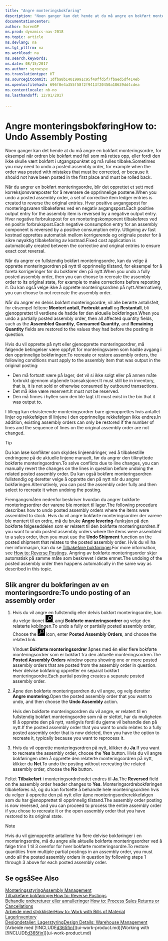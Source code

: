 ```yaml
---
title: "Angre monteringsbokføring"
description: "Noen ganger kan det hende at du må angre en bokført monteringsordre, for eksempel når ordren ble bokført med feil som må rettes opp, eller fordi den ikke skulle vært bokført i utgangspunktet og må rulles tilbake."
documentationcenter: 
author: SorenGP
ms.prod: dynamics-nav-2018
ms.topic: article
ms.devlang: na
ms.tgt_pltfrm: na
ms.workload: na
ms.search.keywords: 
ms.date: 08/15/2017
ms.author: sgroespe
ms.translationtype: HT
ms.sourcegitcommit: 1dfba8b14019991c95f40ffd5f7fbaed5df414eb
ms.openlocfilehash: 696f0e4a355f58f2f9413f20450a18639dd4cdea
ms.contentlocale: nb-no
ms.lasthandoff: 12/01/2017

---
```

# <a name="how-to-undo-assembly-posting"></a><span data-ttu-id="b5c1e-103">Angre monteringsbokføring</span><span class="sxs-lookup"><span data-stu-id="b5c1e-103">How to: Undo Assembly Posting</span></span>
<span data-ttu-id="b5c1e-104">Noen ganger kan det hende at du må angre en bokført monteringsordre, for eksempel når ordren ble bokført med feil som må rettes opp, eller fordi den ikke skulle vært bokført i utgangspunktet og må rulles tilbake.</span><span class="sxs-lookup"><span data-stu-id="b5c1e-104">Sometimes you may need to undo a posted assembly order, for example when the order was posted with mistakes that must be corrected, or because it should not have been posted in the first place and must be rolled back.</span></span>

<span data-ttu-id="b5c1e-105">Når du angrer en bokført monteringsordre, blir det opprettet et sett med korreksjonsvareposter for å reversere de opprinnelige postene.</span><span class="sxs-lookup"><span data-stu-id="b5c1e-105">When you undo a posted assembly order, a set of corrective item ledger entries is created to reverse the original entries.</span></span> <span data-ttu-id="b5c1e-106">Hver positive avgangspost for monteringsvaren tilbakeføres ved en negativ avgangspost.</span><span class="sxs-lookup"><span data-stu-id="b5c1e-106">Each positive output entry for the assembly item is reversed by a negative output entry.</span></span> <span data-ttu-id="b5c1e-107">Hver negative forbrukspost for en monteringskomponent tilbakeføres ved en positiv forbrukspost.</span><span class="sxs-lookup"><span data-stu-id="b5c1e-107">Each negative consumption entry for an assembly component is reversed by a positive consumption entry.</span></span> <span data-ttu-id="b5c1e-108">Utligning av fast kostnad opprettes automatisk mellom korrigerende og originale poster for å sikre nøyaktig tilbakeføring av kostnad.</span><span class="sxs-lookup"><span data-stu-id="b5c1e-108">Fixed cost application is automatically created between the corrective and original entries to ensure exact cost reversal.</span></span>  

<span data-ttu-id="b5c1e-109">Når du angrer en fullstendig bokført monteringsordre, kan du velge å opprette monteringsordren på nytt til opprinnelig tilstand, for eksempel for å foreta korrigeringer før du bokfører den på nytt.</span><span class="sxs-lookup"><span data-stu-id="b5c1e-109">When you undo a fully posted assembly order, then you can choose to recreate the assembly order to its original state, for example to make corrections before reposting it.</span></span> <span data-ttu-id="b5c1e-110">Du kan også velge ikke å opprette monteringsordren på nytt.</span><span class="sxs-lookup"><span data-stu-id="b5c1e-110">Alternatively, you can choose to not recreate the assembly order.</span></span>  

<span data-ttu-id="b5c1e-111">Når du angrer en delvis bokført monteringsordre, vil alle berørte antallsfelt, for eksempel feltene **Montert antall**, **Forbrukt antall** og **Restantall**, bli gjenopprettet til verdiene de hadde før den aktuelle bokføringen.</span><span class="sxs-lookup"><span data-stu-id="b5c1e-111">When you undo a partially posted assembly order, then all affected quantity fields, such as the **Assembled Quantity**, **Consumed Quantity**, and **Remaining Quantity** fields are restored to the values they had before the posting in question.</span></span>  

<span data-ttu-id="b5c1e-112">Hvis du vil opprette på nytt eller gjenopprette monteringsordrer, må følgende betingelser være oppfylt for monteringsvaren som hadde avgang i den opprinnelige bokføringen:</span><span class="sxs-lookup"><span data-stu-id="b5c1e-112">To recreate or restore assembly orders, the following conditions must apply to the assembly item that was output in the original posting:</span></span>  

-   <span data-ttu-id="b5c1e-113">Den må fortsatt være på lager, det vil si ikke solgt eller på annen måte forbrukt gjennom utgående transaksjoner.</span><span class="sxs-lookup"><span data-stu-id="b5c1e-113">It must still be in inventory, that is, it is not sold or otherwise consumed by outbound transactions.</span></span>  
-   <span data-ttu-id="b5c1e-114">Det må ikke være reservert.</span><span class="sxs-lookup"><span data-stu-id="b5c1e-114">It must not be reserved.</span></span>  
-   <span data-ttu-id="b5c1e-115">Den må finnes i hyllen som den ble lagt i.</span><span class="sxs-lookup"><span data-stu-id="b5c1e-115">It must exist in the bin that it was output to.</span></span>  

<span data-ttu-id="b5c1e-116">I tillegg kan eksisterende monteringsordrer bare gjenopprettes hvis antallet linjer og rekkefølgen til linjene i den opprinnelige rekkefølgen ikke endres.</span><span class="sxs-lookup"><span data-stu-id="b5c1e-116">In addition, existing assembly orders can only be restored if the number of lines and the sequence of lines on the original assembly order are not changed.</span></span>  

> [!TIP]  
>  <span data-ttu-id="b5c1e-117">Du kan løse konflikter som skyldes linjeendringer, ved å tilbakestille endringene på de aktuelle linjene manuelt, før du angrer den tilknyttede bokførte monteringsordren.</span><span class="sxs-lookup"><span data-stu-id="b5c1e-117">To solve conflicts due to line changes, you can manually revert the changes on the lines in question before undoing the related posted assembly order.</span></span> <span data-ttu-id="b5c1e-118">Du kan også bokføre monteringsordren fullstendig og deretter velge å opprette den på nytt når du angrer bokføringen.</span><span class="sxs-lookup"><span data-stu-id="b5c1e-118">Alternatively, you can post the assembly order fully and then select to recreate it when undoing the posting.</span></span>  

<span data-ttu-id="b5c1e-119">Fremgangsmåten nedenfor beskriver hvordan du angrer bokførte monteringsordrer der varene ble montert til lager.</span><span class="sxs-lookup"><span data-stu-id="b5c1e-119">The following procedure describes how to undo posted assembly orders where the items were assembled to stock.</span></span> <span data-ttu-id="b5c1e-120">Hvis du vil angre bokførte monteringsordrer der varene ble montert til en ordre, må du bruke **Angre levering**-funksjon på den bokførte følgeseddelen som er relatert til den bokførte monteringsordren.</span><span class="sxs-lookup"><span data-stu-id="b5c1e-120">If you want to undo posted assembly orders where the items were assembled to a sales order, then you must use the **Undo Shipment** function on the posted shipment that relates to the posted assembly order.</span></span> <span data-ttu-id="b5c1e-121">Hvis du vil ha mer informasjon, kan du se [Tilbakeføre bokføringer](finance-how-reverse-journal-posting.md).</span><span class="sxs-lookup"><span data-stu-id="b5c1e-121">For more information, see [How to: Reverse Postings](finance-how-reverse-journal-posting.md).</span></span> <span data-ttu-id="b5c1e-122">Angring av bokførte monteringsorder skjer automatisk på samme måte som beskrevet i dette emnet.</span><span class="sxs-lookup"><span data-stu-id="b5c1e-122">The undoing of the posted assembly order then happens automatically in the same way as described in this topic.</span></span>  

## <a name="to-undo-posting-of-an-assembly-order"></a><span data-ttu-id="b5c1e-123">Slik angrer du bokføringen av en monteringsordre:</span><span class="sxs-lookup"><span data-stu-id="b5c1e-123">To undo posting of an assembly order</span></span>  
1.  <span data-ttu-id="b5c1e-124">Hvis du vil angre en fullstendig eller delvis bokført monteringsordre, kan du velge ikonet ![Søk etter side eller rapport](media/ui-search/search_small.png "Søk etter side eller rapport"), angi **Bokførte monteringsordrer** og velge den relaterte koblingen.</span><span class="sxs-lookup"><span data-stu-id="b5c1e-124">To undo a fully or partially posted assembly order, Choose the ![Search for Page or Report](media/ui-search/search_small.png "Search for Page or Report icon") icon, enter **Posted Assembly Orders**, and choose the related link.</span></span>  

    <span data-ttu-id="b5c1e-125">Vinduet **Bokførte monteringsordrer** åpnes med én eller flere bokførte monteringsordrer som er bokført fra den aktuelle monteringsordren.</span><span class="sxs-lookup"><span data-stu-id="b5c1e-125">The **Posted Assembly Orders** window opens showing one or more posted assembly orders that are posted from the assembly order in question.</span></span> <span data-ttu-id="b5c1e-126">Hver delvise bokføring oppretter en separat bokført monteringsordre.</span><span class="sxs-lookup"><span data-stu-id="b5c1e-126">Each partial posting creates a separate posted assembly order.</span></span>  
2.  <span data-ttu-id="b5c1e-127">Åpne den bokførte monteringsordren du vil angre, og velg deretter **Angre montering**.</span><span class="sxs-lookup"><span data-stu-id="b5c1e-127">Open the posted assembly order that you want to undo, and then choose the **Undo Assembly** action.</span></span>  

    <span data-ttu-id="b5c1e-128">Hvis den bokførte monteringsordren du vil angre, er relatert til en fullstendig bokført monteringsordre som nå er slettet, har du muligheten til å opprette den på nytt, vanligvis fordi du gjerne vil behandle den på nytt.</span><span class="sxs-lookup"><span data-stu-id="b5c1e-128">If the posted assembly order that you want to undo relates to a fully posted assembly order that is now deleted, then you have the option to recreate it, typically because you want to reprocess it.</span></span>  
3.  <span data-ttu-id="b5c1e-129">Hvis du vil opprette monteringsordren på nytt, klikker du **Ja**.</span><span class="sxs-lookup"><span data-stu-id="b5c1e-129">If you want to recreate the assembly order, choose the **Yes** button.</span></span> <span data-ttu-id="b5c1e-130">Hvis du vil angre bokføringen uten å opprette den relaterte monteringsordren på nytt, klikker du **Nei**.</span><span class="sxs-lookup"><span data-stu-id="b5c1e-130">To undo the posting without recreating the related assembly order, choose the **No** button.</span></span>  

<span data-ttu-id="b5c1e-131">Feltet **Tilbakeført** i monteringsordrehodet endres til **Ja**.</span><span class="sxs-lookup"><span data-stu-id="b5c1e-131">The **Reversed** field on the assembly order header changes to **Yes**.</span></span> <span data-ttu-id="b5c1e-132">Monteringsordrebokføringen tilbakeføres nå, og du kan fortsette å behandle hele monteringsordren hvis du velger å opprette den på nytt eller åpne monteringsordrerekkefølgen som du har gjenopprettet til opprinnelig tilstand.</span><span class="sxs-lookup"><span data-stu-id="b5c1e-132">The assembly order posting is now reversed, and you can proceed to process the entire assembly order if you chose to recreate it or the open assembly order that you have restored to its original state.</span></span>  

> [!NOTE]  
>  <span data-ttu-id="b5c1e-133">Hvis du vil gjenopprette antallene fra flere delvise bokføringer i en monteringsordre, må du angre alle aktuelle bokførte monteringsordrer ved å følge trinn 1 til 3 ovenfor for hver bokførte monteringsordre.</span><span class="sxs-lookup"><span data-stu-id="b5c1e-133">To restore quantities from multiple partial postings in an assembly order, you must undo all the posted assembly orders in question by following steps 1 through 3 above for each posted assembly order.</span></span>  

## <a name="see-also"></a><span data-ttu-id="b5c1e-134">Se også</span><span class="sxs-lookup"><span data-stu-id="b5c1e-134">See Also</span></span>  
[<span data-ttu-id="b5c1e-135">Monteringsstyring</span><span class="sxs-lookup"><span data-stu-id="b5c1e-135">Assembly Management</span></span>](assembly-assemble-items.md)  
[<span data-ttu-id="b5c1e-136">Tilbakeføre bokføringer</span><span class="sxs-lookup"><span data-stu-id="b5c1e-136">How to: Reverse Postings</span></span>](finance-how-reverse-journal-posting.md)  
<span data-ttu-id="b5c1e-137">[Behandle ordrereturer eller annulleringer](sales-how-process-sales-returns-cancellations.md)  </span><span class="sxs-lookup"><span data-stu-id="b5c1e-137">[How to: Process Sales Returns or Cancellations](sales-how-process-sales-returns-cancellations.md)  </span></span>  
[<span data-ttu-id="b5c1e-138">Arbeide med stykklister</span><span class="sxs-lookup"><span data-stu-id="b5c1e-138">How to: Work with Bills of Material</span></span>](inventory-how-work-BOMs.md)  
[<span data-ttu-id="b5c1e-139">Lager</span><span class="sxs-lookup"><span data-stu-id="b5c1e-139">Inventory</span></span>](inventory-manage-inventory.md)  
[<span data-ttu-id="b5c1e-140">Designdetaljer: Lagerstyring</span><span class="sxs-lookup"><span data-stu-id="b5c1e-140">Design Details: Warehouse Management</span></span>](design-details-warehouse-management.md)  
<span data-ttu-id="b5c1e-141">[Arbeide med [!INCLUDE[d365fin](includes/d365fin_md.md)]](ui-work-product.md)</span><span class="sxs-lookup"><span data-stu-id="b5c1e-141">[Working with [!INCLUDE[d365fin](includes/d365fin_md.md)]](ui-work-product.md)</span></span>

